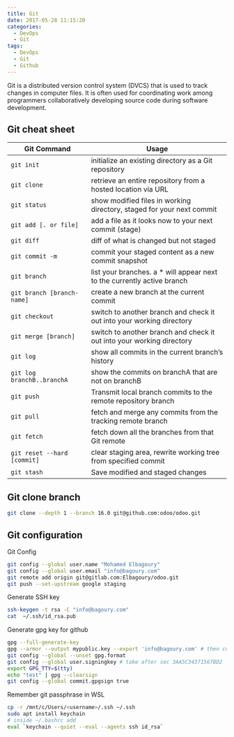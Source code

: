 ```yaml
---
title: Git
date: 2017-05-28 11:15:20
categories:
  - DevOps
  - Git
tags:
  - DevOps
  - Git
  - Github
---
```

Git is a distributed version control system (DVCS) that is used to track changes in computer files. It is often used for coordinating work among programmers collaboratively developing source code during software development.

## Git cheat sheet

|Git Command | Usage |
| ------------ | ------------- | 
|`git init` | initialize an existing directory as a Git repository |
|`git clone ` | retrieve an entire repository from a hosted location via URL |
|`git status` | show modified files in working directory, staged for your next commit |
|`git add [. or file]` | add a file as it looks now to your next commit (stage) |
|`git diff` | diff of what is changed but not staged |
|`git commit -m` | commit your staged content as a new commit snapshot |
|`git branch` | list your branches. a * will appear next to the currently active branch |
|`git branch [branch-name]` | create a new branch at the current commit |
|`git checkout` | switch to another branch and check it out into your working directory |
|`git merge [branch]` | switch to another branch and check it out into your working directory |
|`git log` | show all commits in the current branch’s history
|`git log branchB..branchA` | show the commits on branchA that are not on branchB |
|`git push ` | Transmit local branch commits to the remote repository branch
|`git pull ` | fetch and merge any commits from the tracking remote branch |
|`git fetch  ` | fetch down all the branches from that Git remote
|`git reset --hard [commit]` | clear staging area, rewrite working tree from specified commit |
|`git stash` | Save modified and staged changes |

## Git clone branch
```sh
git clone --depth 1 --branch 16.0 git@github.com:odoo/odoo.git
```
## Git configuration
Git Config
```sh
git config --global user.name "Mohamed Elbagoury" 
git config --global user.email "info@bagoury.com"
git remote add origin git@gitlab.com:Elbagoury/odoo.git
git push --set-upstream google staging
```
Generate SSH key
```sh
ssh-keygen -t rsa -C "info@bagoury.com"
cat  ~/.ssh/id_rsa.pub
```
Generate gpg key for github
```sh
gpg --full-generate-key
gpg --armor --output mypublic.key --export 'info@bagoury.com' # then copy to github
git config --global --unset gpg.format
git config --global user.signingkey # take after sec 3AA5C34371567BD2
export GPG_TTY=$(tty)
echo "test" | gpg --clearsign
git config --global commit.gpgsign true
```
Remember git passphrase in WSL
```sh
cp -r /mnt/c/Users/<username>/.ssh ~/.ssh
sudo apt install keychain
# inside ~/.bashrc add 
eval `keychain --quiet --eval --agents ssh id_rsa`
```